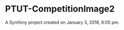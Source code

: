 PTUT-CompetitionImage2
======================

A Symfony project created on January 3, 2016, 6:05 pm.
